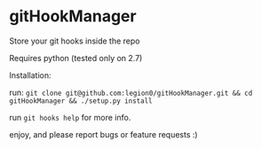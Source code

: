gitHookManager
==============

Store your git hooks inside the repo

Requires python (tested only on 2.7)

Installation:

run: `git clone git@github.com:legion0/gitHookManager.git && cd gitHookManager && ./setup.py install`

run `git hooks help` for more info.

enjoy, and please report bugs or feature requests :)